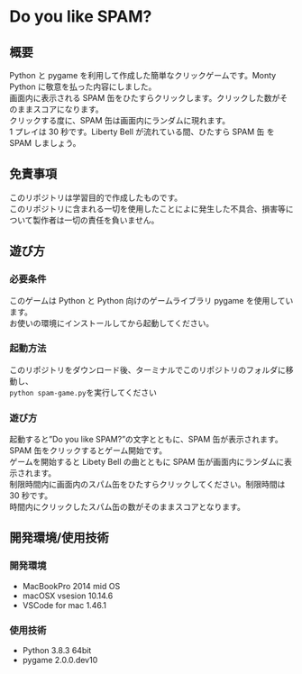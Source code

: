 # Do you like SPAM?

## 概要

Python と pygame を利用して作成した簡単なクリックゲームです。Monty Python に敬意を払った内容にしました。</br>
画面内に表示される SPAM 缶をひたすらクリックします。クリックした数がそのままスコアになります。</br>
クリックする度に、SPAM 缶は画面内にランダムに現れます。</br>
1 プレイは 30 秒です。Liberty Bell が流れている間、ひたすら SPAM 缶 を SPAM しましょう。</br>

## 免責事項

このリポジトリは学習目的で作成したものです。</br>
このリポジトリに含まれる一切を使用したことによに発生した不具合、損害等について製作者は一切の責任を負いません。

## 遊び方

### 必要条件

このゲームは Python と Python 向けのゲームライブラリ pygame を使用しています。</br>
お使いの環境にインストールしてから起動してください。</br>

### 起動方法

このリポジトリをダウンロード後、ターミナルでこのリポジトリのフォルダに移動し、</br>`python spam-game.py`を実行してください

### 遊び方

起動すると”Do you like SPAM?”の文字とともに、SPAM 缶が表示されます。SPAM 缶をクリックするとゲーム開始です。</br>
ゲームを開始すると Libety Bell の曲とともに SPAM 缶が画面内にランダムに表示されます。</br>
制限時間内に画面内のスパム缶をひたすらクリックしてください。制限時間は 30 秒です。</br>
時間内にクリックしたスパム缶の数がそのままスコアとなります。</br>

## 開発環境/使用技術

### 開発環境

- MacBookPro 2014 mid OS
- macOSX vsesion 10.14.6
- VSCode for mac 1.46.1

### 使用技術

- Python 3.8.3 64bit
- pygame 2.0.0.dev10
